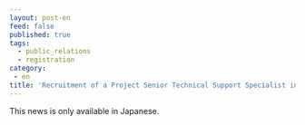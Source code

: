 ```yaml
---
layout: post-en
feed: false
published: true
tags:
  - public_relations
  - registration
category:
 - en
title: 'Recruitment of a Project Senior Technical Support Specialist in DBCLS, ROIS-DS (in Japanese)'
---
```

This news is only available in Japanese.
